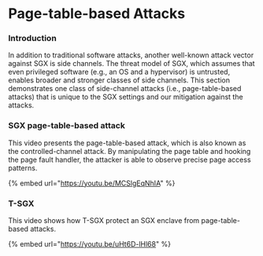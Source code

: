 # Page-table-based Attacks

### Introduction

In addition to traditional software attacks, another well-known attack vector against SGX is side channels. The threat model of SGX, which assumes that even privileged software \(e.g., an OS and a hypervisor\) is untrusted, enables broader and stronger classes of side channels. This section demonstrates one class of side-channel attacks \(i.e., page-table-based attacks\) that is unique to the SGX settings and our mitigation against the attacks.

### SGX page-table-based attack

This video presents the page-table-based attack, which is also known as the controlled-channel attack. By manipulating the page table and hooking the page fault handler, the attacker is able to observe precise page access patterns.

{% embed url="https://youtu.be/MCSlgEqNhIA" %}

### T-SGX

This video shows how T-SGX protect an SGX enclave from page-table-based attacks.

{% embed url="https://youtu.be/uHt6D-lHl68" %}

### 

